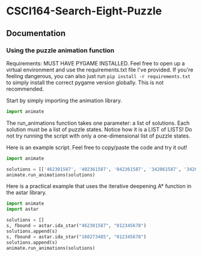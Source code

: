# CSCI164-Search-Eight-Puzzle

## Documentation

### Using the puzzle animation function

Requirements: MUST HAVE PYGAME INSTALLED. Feel free to open up a virtual environment and use the
requirements.txt file I've provided. If you're feeling dangerous, you can also just run `pip install -r requirements.txt` to simply install the correct pygame version globally. This is not recommended.

Start by simply importing the animation library.
```python
import animate
```

The run_animations function takes one parameter: a list of solutions. Each solution must be a list of puzzle states. Notice how it is a LIST of LISTS! Do not try running the script with only a one-dimensional list of puzzle states.

Here is an example script. Feel free to copy/paste the code and try it out!

```python
import animate

solutions = [['462301587', '402361587', '042361587', '342061587', '342601587', '342610587', '340612587', '304612587', '314602587', '314682507', '314682057', '314082657', '014382657', '104382657', '140382657', '142380657', '142308657', '142358607', '142358670', '142350678', '142305678', '102345678', '012345678']]
animate.run_animations(solutions)
```

Here is a practical example that uses the iterative deepening A* function in the astar library.

```python
import animate
import astar

solutions = []
s, fbound = astar.ida_star("462301587", "012345678")
solutions.append(s)
s, fbound = astar.ida_star("160273485", "012345678")
solutions.append(s)
animate.run_animations(solutions)
```